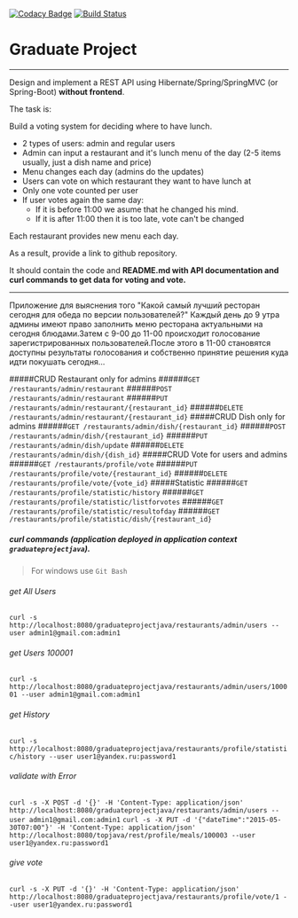 [![Codacy Badge](https://api.codacy.com/project/badge/Grade/63f08a19fc92430ab0f688804d4d47a6)](https://www.codacy.com/app/YuryMazniou/graduateprojectjava?utm_source=github.com&amp;utm_medium=referral&amp;utm_content=YuryMazniou/graduateprojectjava&amp;utm_campaign=Badge_Grade)
[![Build Status](https://travis-ci.com/YuryMazniou/graduateprojectjava.svg?branch=master)](https://travis-ci.com/YuryMazniou/graduateprojectjava)

# Graduate Project

----
Design and implement a REST API using Hibernate/Spring/SpringMVC (or Spring-Boot) **without frontend**.

The task is:

Build a voting system for deciding where to have lunch.

 * 2 types of users: admin and regular users
 * Admin can input a restaurant and it's lunch menu of the day (2-5 items usually, just a dish name and price)
 * Menu changes each day (admins do the updates)
 * Users can vote on which restaurant they want to have lunch at
 * Only one vote counted per user
 * If user votes again the same day:
    - If it is before 11:00 we asume that he changed his mind.
    - If it is after 11:00 then it is too late, vote can't be changed

Each restaurant provides new menu each day.

As a result, provide a link to github repository.

It should contain the code and **README.md with API documentation and curl commands to get data for voting and vote.**

----
Приложение для выяснения того "Какой самый лучший ресторан сегодня для обеда по версии пользователей?"
Каждый день до 9 утра админы имеют право заполнить меню ресторана актуальными на сегодня блюдами.Затем с 9-00 до 11-00
происходит голосование зарегистрированных пользователей.После этого в 11-00 становятся доступны результаты голосования и
собственно принятие решения куда идти покушать сегодня...

#####CRUD Restaurant only for admins
######`GET /restaurants/admin/restaurant`
######`POST /restaurants/admin/restaurant`
######`PUT  /restaurants/admin/restaurant/{restaurant_id}`
######`DELETE /restaurants/admin/restaurant/{restaurant_id}`
#####CRUD Dish only for admins
######`GET /restaurants/admin/dish/{restaurant_id}`
######`POST /restaurants/admin/dish/{restaurant_id}`
######`PUT /restaurants/admin/dish/update`
######`DELETE /restaurants/admin/dish/{dish_id}`
#####CRUD Vote for users and admins
######`GET /restaurants/profile/vote`
######`PUT /restaurants/profile/vote/{restaurant_id}`
######`DELETE /restaurants/profile/vote/{vote_id}`
#####Statistic
######`GET /restaurants/profile/statistic/history`
######`GET /restaurants/profile/statistic/listforvotes`
######`GET /restaurants/profile/statistic/resultofday`
######`GET /restaurants/profile/statistic/dish/{restaurant_id}`

##### curl commands (application deployed in application context `graduateprojectjava`).
> For windows use `Git Bash`
###### get All Users
`curl -s http://localhost:8080/graduateprojectjava/restaurants/admin/users --user admin1@gmail.com:admin1`
###### get Users 100001
`curl -s http://localhost:8080/graduateprojectjava/restaurants/admin/users/100001 --user admin1@gmail.com:admin1`
###### get History
`curl -s http://localhost:8080/graduateprojectjava/restaurants/profile/statistic/history --user user1@yandex.ru:password1`
###### validate with Error
`curl -s -X POST -d '{}' -H 'Content-Type: application/json' http://localhost:8080/graduateprojectjava/restaurants/admin/users --user admin1@gmail.com:admin1`
`curl -s -X PUT -d '{"dateTime":"2015-05-30T07:00"}' -H 'Content-Type: application/json' http://localhost:8080/topjava/rest/profile/meals/100003 --user user1@yandex.ru:password1`
###### give vote
`curl -s -X PUT -d '{}' -H 'Content-Type: application/json' http://localhost:8080/graduateprojectjava/restaurants/profile/vote/1 --user user1@yandex.ru:password1`
